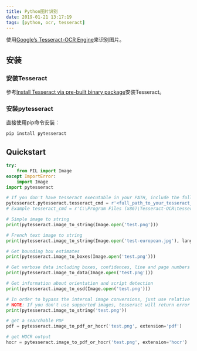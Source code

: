 ```yaml
---
title: Python图片识别
date: 2019-01-21 13:17:19
tags: [python, ocr, tesseract]
---
```


使用[Google’s Tesseract-OCR Engine][tesseract]来识别图片。

## 安装

### 安装Tesseract

参考[Install Tesseract via pre-built binary package][tesseract_wiki]安装Tesseract。

### 安装pytesseract

直接使用pip命令安装：

```bash
pip install pytesseract
```

## Quickstart

```python
try:
    from PIL import Image
except ImportError:
    import Image
import pytesseract

# If you don't have tesseract executable in your PATH, include the following:
pytesseract.pytesseract.tesseract_cmd = r'<full_path_to_your_tesseract_executable>'
# Example tesseract_cmd = r'C:\Program Files (x86)\Tesseract-OCR\tesseract'

# Simple image to string
print(pytesseract.image_to_string(Image.open('test.png')))

# French text image to string
print(pytesseract.image_to_string(Image.open('test-european.jpg'), lang='fra'))

# Get bounding box estimates
print(pytesseract.image_to_boxes(Image.open('test.png')))

# Get verbose data including boxes, confidences, line and page numbers
print(pytesseract.image_to_data(Image.open('test.png')))

# Get information about orientation and script detection
print(pytesseract.image_to_osd(Image.open('test.png')))

# In order to bypass the internal image conversions, just use relative or absolute image path
# NOTE: If you don't use supported images, tesseract will return error
print(pytesseract.image_to_string('test.png'))

# get a searchable PDF
pdf = pytesseract.image_to_pdf_or_hocr('test.png', extension='pdf')

# get HOCR output
hocr = pytesseract.image_to_pdf_or_hocr('test.png', extension='hocr')
```

[tesseract]: https://github.com/tesseract-ocr/tesseract
[tesseract_wiki]: https://github.com/tesseract-ocr/tesseract/wiki
